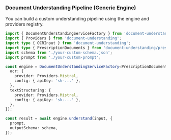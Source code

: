 ### Document Understanding Pipeline (Generic Engine)

You can build a custom understanding pipeline using the engine and providers registry.

```ts
import { DocumentUnderstandingServiceFactory } from 'document-understanding';
import { Providers } from 'document-understanding';
import type { OCRInput } from 'document-understanding';
import type { PrescriptionDocuments } from 'document-understanding/prescription';
import schema from './your-custom-schema.json';
import prompt from './your-custom-prompt';

const engine = DocumentUnderstandingServiceFactory<PrescriptionDocuments>({
  ocr: {
    provider: Providers.Mistral,
    config: { apiKey: 'sk-...' },
  },
  textStructuring: {
    provider: Providers.Mistral,
    config: { apiKey: 'sk-...' },
  },
});

const result = await engine.understand(input, {
  prompt,
  outputSchema: schema,
});
```
